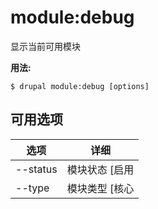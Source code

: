 # module:debug
显示当前可用模块

**用法:**
```
$ drupal module:debug [options]
```

## 可用选项
选项 | 详细
-------|-------------
--status | 模块状态 [启用|禁用]
--type | 模块类型 [核心|非核心]
